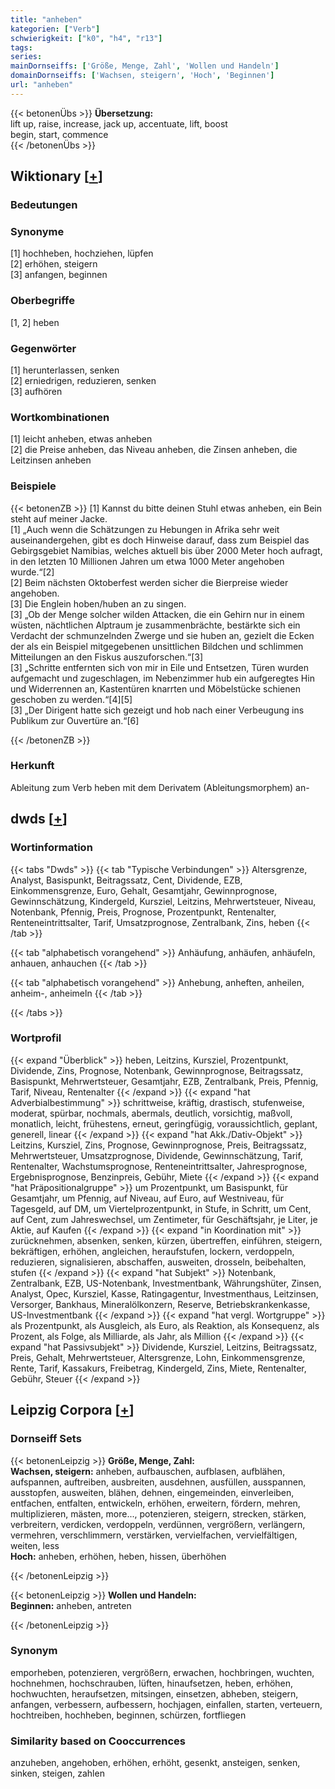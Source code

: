 ```yaml
---
title: "anheben"
kategorien: ["Verb"]
schwierigkeit: ["k0", "h4", "r13"]
tags:
series:
mainDornseiffs: ['Größe, Menge, Zahl', 'Wollen und Handeln']
domainDornseiffs: ['Wachsen, steigern', 'Hoch', 'Beginnen']
url: "anheben"
---
```


{{< betonenÜbs >}}
**Übersetzung:**  
lift up, raise, increase, jack up, accentuate, lift, boost  
begin, start, commence  
{{< /betonenÜbs >}}

## Wiktionary [[+](https://de.wiktionary.org/wiki/anheben)]

### Bedeutungen

### Synonyme
[1] hochheben, hochziehen, lüpfen  
[2] erhöhen, steigern  
[3] anfangen, beginnen  

### Oberbegriffe
[1, 2] heben  

### Gegenwörter
[1] herunterlassen, senken  
[2] erniedrigen, reduzieren, senken  
[3] aufhören  

### Wortkombinationen
[1] leicht anheben, etwas anheben  
[2] die Preise anheben, das Niveau anheben, die Zinsen anheben, die Leitzinsen anheben  

### Beispiele
{{< betonenZB >}}
[1] Kannst du bitte deinen Stuhl etwas anheben, ein Bein steht auf meiner Jacke.  
[1] „Auch wenn die Schätzungen zu Hebungen in Afrika sehr weit auseinandergehen, gibt es doch Hinweise darauf, dass zum Beispiel das Gebirgsgebiet Namibias, welches aktuell bis über 2000 Meter hoch aufragt, in den letzten 10 Millionen Jahren um etwa 1000 Meter angehoben wurde.“[2]  
[2] Beim nächsten Oktoberfest werden sicher die Bierpreise wieder angehoben.  
[3] Die Englein hoben/huben an zu singen.  
[3] „Ob der Menge solcher wilden Attacken, die ein Gehirn nur in einem wüsten, nächtlichen Alptraum je zusammenbrächte, bestärkte sich ein Verdacht der schmunzelnden Zwerge und sie huben an, gezielt die Ecken der als ein Beispiel mitgegebenen unsittlichen Bildchen und schlimmen Mitteilungen an den Fiskus auszuforschen.“[3]  
[3] „Schritte entfernten sich von mir in Eile und Entsetzen, Türen wurden aufgemacht und zugeschlagen, im Nebenzimmer hub ein aufgeregtes Hin und Widerrennen an, Kastentüren knarrten und Möbelstücke schienen geschoben zu werden.“[4][5]  
[3] „Der Dirigent hatte sich gezeigt und hob nach einer Verbeugung ins Publikum zur Ouvertüre an.“[6]  

{{< /betonenZB >}}
### Herkunft
Ableitung zum Verb heben mit dem Derivatem (Ableitungsmorphem) an-  



## dwds [[+](https://www.dwds.de/wb/anheben)]

### Wortinformation
{{< tabs "Dwds" >}}
{{< tab "Typische Verbindungen" >}}
Altersgrenze, Analyst, Basispunkt, Beitragssatz, Cent, Dividende, EZB, Einkommensgrenze, Euro, Gehalt, Gesamtjahr, Gewinnprognose, Gewinnschätzung, Kindergeld, Kursziel, Leitzins, Mehrwertsteuer, Niveau, Notenbank, Pfennig, Preis, Prognose, Prozentpunkt, Rentenalter, Renteneintrittsalter, Tarif, Umsatzprognose, Zentralbank, Zins, heben
{{< /tab >}}

{{< tab "alphabetisch vorangehend" >}}
Anhäufung, anhäufen, anhäufeln, anhauen, anhauchen
{{< /tab >}}

{{< tab "alphabetisch vorangehend" >}}
Anhebung, anheften, anheilen, anheim-, anheimeln
{{< /tab >}}

{{< /tabs >}}

### Wortprofil
{{< expand "Überblick" >}} heben, Leitzins, Kursziel, Prozentpunkt, Dividende, Zins, Prognose, Notenbank, Gewinnprognose, Beitragssatz, Basispunkt, Mehrwertsteuer, Gesamtjahr, EZB, Zentralbank, Preis, Pfennig, Tarif, Niveau, Rentenalter {{< /expand >}}
{{< expand "hat Adverbialbestimmung" >}} schrittweise, kräftig, drastisch, stufenweise, moderat, spürbar, nochmals, abermals, deutlich, vorsichtig, maßvoll, monatlich, leicht, frühestens, erneut, geringfügig, voraussichtlich, geplant, generell, linear {{< /expand >}}
{{< expand "hat Akk./Dativ-Objekt" >}} Leitzins, Kursziel, Zins, Prognose, Gewinnprognose, Preis, Beitragssatz, Mehrwertsteuer, Umsatzprognose, Dividende, Gewinnschätzung, Tarif, Rentenalter, Wachstumsprognose, Renteneintrittsalter, Jahresprognose, Ergebnisprognose, Benzinpreis, Gebühr, Miete {{< /expand >}}
{{< expand "hat Präpositionalgruppe" >}} um Prozentpunkt, um Basispunkt, für Gesamtjahr, um Pfennig, auf Niveau, auf Euro, auf Westniveau, für Tagesgeld, auf DM, um Viertelprozentpunkt, in Stufe, in Schritt, um Cent, auf Cent, zum Jahreswechsel, um Zentimeter, für Geschäftsjahr, je Liter, je Aktie, auf Kaufen {{< /expand >}}
{{< expand "in Koordination mit" >}} zurücknehmen, absenken, senken, kürzen, übertreffen, einführen, steigern, bekräftigen, erhöhen, angleichen, heraufstufen, lockern, verdoppeln, reduzieren, signalisieren, abschaffen, ausweiten, drosseln, beibehalten, stufen {{< /expand >}}
{{< expand "hat Subjekt" >}} Notenbank, Zentralbank, EZB, US-Notenbank, Investmentbank, Währungshüter, Zinsen, Analyst, Opec, Kursziel, Kasse, Ratingagentur, Investmenthaus, Leitzinsen, Versorger, Bankhaus, Mineralölkonzern, Reserve, Betriebskrankenkasse, US-Investmentbank {{< /expand >}}
{{< expand "hat vergl. Wortgruppe" >}} als Prozentpunkt, als Ausgleich, als Euro, als Reaktion, als Konsequenz, als Prozent, als Folge, als Milliarde, als Jahr, als Million {{< /expand >}}
{{< expand "hat Passivsubjekt" >}} Dividende, Kursziel, Leitzins, Beitragssatz, Preis, Gehalt, Mehrwertsteuer, Altersgrenze, Lohn, Einkommensgrenze, Rente, Tarif, Kassakurs, Freibetrag, Kindergeld, Zins, Miete, Rentenalter, Gebühr, Steuer {{< /expand >}}

## Leipzig Corpora [[+](https://corpora.uni-leipzig.de/en/res?word=anheben&corpusId=deu_newscrawl-public_2018)]

### Dornseiff Sets
{{< betonenLeipzig >}}
**Größe, Menge, Zahl:**  
**Wachsen, steigern:** anheben, aufbauschen, aufblasen, aufblähen, aufspannen, auftreiben, ausbreiten, ausdehnen, ausfüllen, ausspannen, ausstopfen, ausweiten, blähen, dehnen, eingemeinden, einverleiben, entfachen, entfalten, entwickeln, erhöhen, erweitern, fördern, mehren, multiplizieren, mästen, more..., potenzieren, steigern, strecken, stärken, verbreitern, verdicken, verdoppeln, verdünnen, vergrößern, verlängern, vermehren, verschlimmern, verstärken, vervielfachen, vervielfältigen, weiten, less  
**Hoch:** anheben, erhöhen, heben, hissen, überhöhen  

{{< /betonenLeipzig >}}


{{< betonenLeipzig >}}
**Wollen und Handeln:**  
**Beginnen:** anheben, antreten  

{{< /betonenLeipzig >}}

### Synonym
emporheben, potenzieren, vergrößern, erwachen, hochbringen, wuchten, hochnehmen, hochschrauben, lüften, hinaufsetzen, heben, erhöhen, hochwuchten, heraufsetzen, mitsingen, einsetzen, abheben, steigern, anfangen, verbessern, aufbessern, hochjagen, einfallen, starten, verteuern, hochtreiben, hochheben, beginnen, schürzen, fortfliegen


### Similarity based on Cooccurrences
anzuheben, angehoben, erhöhen, erhöht, gesenkt, ansteigen, senken, sinken, steigen, zahlen

